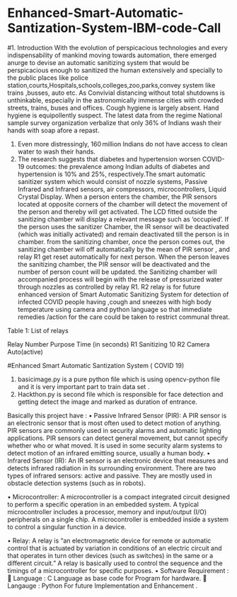 # Enhanced-Smart-Automatic-Santization-System-IBM-code-Call

#1. Introduction
With the evolution of perspicacious technologies and every indispensability of mankind moving towards automation, there emerged anurge to devise an automatic sanitizing system that would be perspicacious enough to sanitized the human extensively and specially to the public places like police station,courts,Hospitals,schools,colleges,zoo,parks,convey system like trains ,busses, auto etc. As Convivial distancing without total shutdowns is unthinkable, especially in the astronomically immense cities with crowded streets, trains, buses and offices. Cough hygiene is largely absent. Hand hygiene is equipollently suspect. The latest data from the regime National sample survey organization verbalize that only 36% of Indians wash their hands with soap afore a repast.

1. Even more distressingly, 160 million Indians do not have access to clean water to wash their hands.
2. The research suggests that diabetes and hypertension worsen COVID-19 outcomes: the prevalence among Indian adults of diabetes and hypertension is 10% and 25%, respectively.The smart automatic sanitizer system which would consist of nozzle systems, Passive Infrared and Infrared sensors, air compressors, microcontrollers, Liquid Crystal Display. 
When a person enters the chamber, the PIR sensors located at opposite corners of the chamber will detect the movement of the person and thereby will get activated. The LCD fitted outside the sanitizing chamber will display a relevant message such as ‘occupied’. If the person uses the sanitizer Chamber, the IR sensor will be deactivated (which was initially activated) and remain deactivated till the person is in chamber. from the sanitizing chamber, once the person comes out, the sanitizing chamber will off automatically by the mean of PIR sensor , and relay R1 get reset automatically for next person. When the person leaves the sanitizing chamber, the PIR sensor will be deactivated and the number of person count will be updated. the Sanitizing chamber will accompanied process will begin with the release of pressurized water through nozzles as controlled by relay R1. R2 relay is for future enhanced version of Smart Automatic Sanitizing System for detection of infected COVID people having ,cough and sneezes with high body temperature using camera and python language so that immediate remedies /action for the care could be taken to restrict communal threat.

Table 1:  List of relays


Relay Number	Purpose	Time (in seconds)
R1	Sanitizing	10
R2	Camera	Auto(active)
 	 	 


#Enhanced Smart Automatic Santization System ( COVID 19)
1. basicimage.py is a pure python file which is using opencv-python file and it is very important part to train data set .
2. Hackthon.py is second file which is responsible for face detection and getting detect the image and marked as duration of entrance.

Basically this project have :
•	Passive Infrared Sensor (PIR): A PIR sensor is an electronic sensor that is most often used to detect motion of anything. PIR sensors are commonly used in security alarms and automatic lighting applications. PIR sensors can detect general movement, but cannot specify whether who or what moved. It is used in some security alarm systems to detect motion of an infrared emitting source, usually a human body. 
•	Infrared Sensor (IR): An IR sensor is an electronic device that measures and detects infrared radiation in its surrounding environment. There are two types of infrared sensors: active and passive. They are mostly used in obstacle detection systems (such as in robots).

•	Microcontroller: A microcontroller is a compact integrated circuit designed to perform a specific operation in an embedded system. A typical microcontroller includes a processor, memory and input/output (I/O) peripherals on a single chip. A microcontroller is embedded inside a system to control a singular function in a device. 

•	Relay: A relay is “an electromagnetic device for remote or automatic control that is actuated by variation in conditions of an electric circuit and that operates in turn other devices (such as switches) in the same or a different circuit.” A relay is basically used to control the sequence and the timings of a microcontroller for specific purposes.
•	Software Requirement : 
	Language : C Language as base code for Program for hardware.
	Langauge : Python For future Implementation and  Enhancement .


